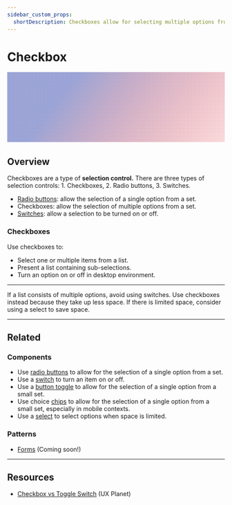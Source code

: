 ```yaml
---
sidebar_custom_props:
  shortDescription: Checkboxes allow for selecting multiple options from a set.
---
```


# Checkbox

<ComponentVisual storybookUrl="https://forge.tylerdev.io/main/?path=/story/components-checkbox--default">

![](./images/checkbox.png)

</ComponentVisual>

## Overview 

Checkboxes are a type of **selection control.** There are three types of selection controls: 1. Checkboxes, 2. Radio buttons, 3. Switches.

- [Radio buttons](/components/controls/radio-button): allow the selection of a single option from a set.
- Checkboxes:  allow the selection of multiple options from a set.
- [Switches](/components/switch): allow a selection to be turned on or off.

### Checkboxes

Use checkboxes to:

- Select one or multiple items from a list.
- Present a list containing sub-selections.
- Turn an option on or off in desktop environment.

---

<DoDontGrid>
  <DoDontTextSection>
    <DoDontText type="do">If a list consists of multiple options, avoid using switches. Use checkboxes instead because they take up less space.</DoDontText>
    <DoDontText type="do">If there is limited space, consider using a select to save space. </DoDontText>
  </DoDontTextSection>
</DoDontGrid>

---

## Related

### Components

- Use [radio buttons](/components/controls/radio-button) to allow for the selection of a single option from a set.
- Use a [switch](/components/switch) to turn an item on or off. 
- Use a [button toggle](/components/buttons/button-toggle) to allow for the selection of a single option from a small set. 
- Use choice [chips](/components/utilities/chips) to allow for the selection of a single option from a small set, especially in mobile contexts. 
- Use a [select](/components/fields/select) to select options when space is limited.

### Patterns 

- [Forms](#) (Coming soon!)

---

## Resources

- [Checkbox vs Toggle Switch](https://uxplanet.org/checkbox-vs-toggle-switch-7fc6e83f10b8) (UX Planet)
